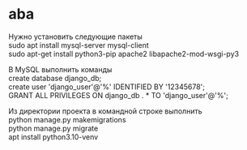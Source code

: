 # aba
Нужно установить следующие пакеты<br>
sudo apt install mysql-server mysql-client<br>
sudo apt-get install python3-pip apache2 libapache2-mod-wsgi-py3<br>

В MySQL выполнить команды<br>
create database django_db;<br>
create user 'django_user'@'%' IDENTIFIED BY '12345678';<br>
GRANT ALL PRIVILEGES ON django_db . * TO 'django_user'@'%';<br>

Из директории проекта в командной строке выполнить<br>
python manage.py makemigrations<br>
python manage.py migrate<br>
apt install python3.10-venv



